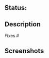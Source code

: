 ## Status:

<!--
Use one of these symbols to note the status of the pull request:
:rocket: Ready
:construction: In development
:no_entry_sign: Do not merge
-->

## Description

<!--
Write a few sentences describing the overall goals of and changes in the pull request's commits.
-->

Fixes #<number>

<!--
Reference the issue number if applicable
-->

## Screenshots

<!--
Add screenshots of the changes (if applicable)
-->
